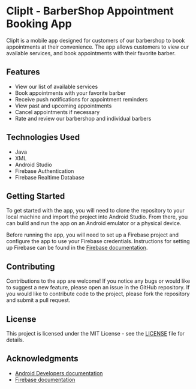 # ClipIt - BarberShop Appointment Booking App

ClipIt is a mobile app designed for customers of our barbershop to book appointments at their convenience. The app allows customers to view our available services, and book appointments with their favorite barber.

## Features

- View our list of available services
- Book appointments with your favorite barber
- Receive push notifications for appointment reminders
- View past and upcoming appointments
- Cancel appointments if necessary
- Rate and review our barbershop and individual barbers

## Technologies Used

- Java
- XML
- Android Studio
- Firebase Authentication
- Firebase Realtime Database

## Getting Started

To get started with the app, you will need to clone the repository to your local machine and import the project into Android Studio. From there, you can build and run the app on an Android emulator or a physical device.

Before running the app, you will need to set up a Firebase project and configure the app to use your Firebase credentials. Instructions for setting up Firebase can be found in the [Firebase documentation](https://firebase.google.com/docs/android/setup).

## Contributing

Contributions to the app are welcome! If you notice any bugs or would like to suggest a new feature, please open an issue in the GitHub repository. If you would like to contribute code to the project, please fork the repository and submit a pull request.

## License

This project is licensed under the MIT License - see the [LICENSE](LICENSE) file for details.

## Acknowledgments

- [Android Developers documentation](https://developer.android.com/docs)
- [Firebase documentation](https://firebase.google.com/docs)
